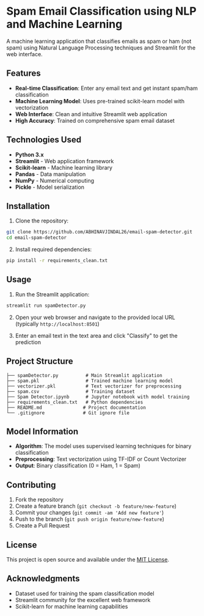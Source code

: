 # Spam Email Classification using NLP and Machine Learning

A machine learning application that classifies emails as spam or ham (not spam) using Natural Language Processing techniques and Streamlit for the web interface.

## Features

- **Real-time Classification**: Enter any email text and get instant spam/ham classification
- **Machine Learning Model**: Uses pre-trained scikit-learn model with vectorization
- **Web Interface**: Clean and intuitive Streamlit web application
- **High Accuracy**: Trained on comprehensive spam email dataset

## Technologies Used

- **Python 3.x**
- **Streamlit** - Web application framework
- **Scikit-learn** - Machine learning library
- **Pandas** - Data manipulation
- **NumPy** - Numerical computing
- **Pickle** - Model serialization

## Installation

1. Clone the repository:
```bash
git clone https://github.com/ABHINAVJINDAL26/email-spam-detector.git
cd email-spam-detector
```

2. Install required dependencies:
```bash
pip install -r requirements_clean.txt
```

## Usage

1. Run the Streamlit application:
```bash
streamlit run spamDetector.py
```

2. Open your web browser and navigate to the provided local URL (typically `http://localhost:8501`)

3. Enter an email text in the text area and click "Classify" to get the prediction

## Project Structure

```
├── spamDetector.py          # Main Streamlit application
├── spam.pkl                 # Trained machine learning model
├── vectorizer.pkl           # Text vectorizer for preprocessing
├── spam.csv                 # Training dataset
├── Spam Detector.ipynb      # Jupyter notebook with model training
├── requirements_clean.txt   # Python dependencies
├── README.md               # Project documentation
└── .gitignore              # Git ignore file
```

## Model Information

- **Algorithm**: The model uses supervised learning techniques for binary classification
- **Preprocessing**: Text vectorization using TF-IDF or Count Vectorizer
- **Output**: Binary classification (0 = Ham, 1 = Spam)

## Contributing

1. Fork the repository
2. Create a feature branch (`git checkout -b feature/new-feature`)
3. Commit your changes (`git commit -am 'Add new feature'`)
4. Push to the branch (`git push origin feature/new-feature`)
5. Create a Pull Request

## License

This project is open source and available under the [MIT License](LICENSE).

## Acknowledgments

- Dataset used for training the spam classification model
- Streamlit community for the excellent web framework
- Scikit-learn for machine learning capabilities